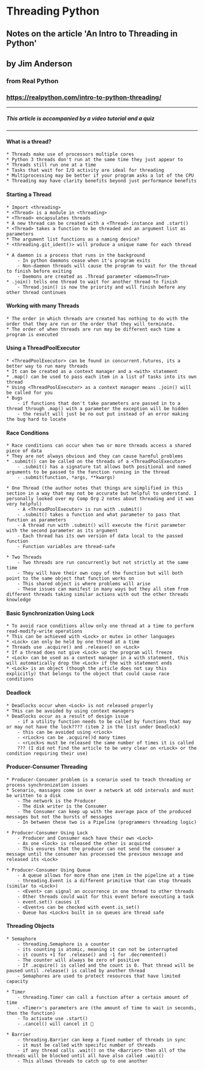# Threading Python 
## Notes on the article 'An Intro to Threading in Python'
## by Jim Anderson
### from Real Python 
### https://realpython.com/intro-to-python-threading/

-------------------------------------------------------------------------
##### This article is accompanied by a video tutorial and a quiz

-------------------------------------------------------------------------
#### What is a thread?

	* Threads make use of processors multiple cores
	* Python 3 threads don't run at the same time they just appear to
	* Threads still run one at a time
	* Tasks that wait for I/O activity are ideal for threading
	* Multiprocessing may be better if your program asks a lot of the CPU
	* Threading may have clarity benefits beyond just performance benefits

#### Starting a Thread

	* Import <threading>
	* <Thread> is a module in <threading>
	* <Thread> encapsulates threads 
	* A new thread can be created with a <Thread> instance and .start()
	* <Thread> takes a function to be threaded and an argument list as parameters
	* The argument list functions as a naming device?
	* <threading.git_ident()> will produce a unique name for each thread

	* A daemon is a process that runs in the background
		- In python daemons cease when it's program exits
		- Non-daemon threads will cause the program to wait for the thread to finish before exiting
		- Daemons are created as .Thread parameter <daemon=True>
	* .join() tells one thread to wait for another thread to finish
		- Thread.join() is now the priority and will finish before any other thread continues

#### Working with many Threads

	* The order in which threads are created has nothing to do with the order that they are run or the order that they will terminate.
	* The order of when threads are run may be different each time a program is executed

#### Using a ThreadPoolExecutor 

	* <ThreadPoolExecutor> can be found in concurrent.futures, its a better way to run many threads
	* It can be created as a context manager and a <with> statement
	* .map() can be used to pass each item in a list of tasks into its own thread
	* Using <ThreadPoolExecutor> as a context manager means .join() will be called for you
	* Bugs
		- if functions that don't take parameters are passed in to a thread through .map() with a parameter the exception will be hidden
		- the result will just be no out put instead of an error making the bug hard to locate

#### Race Conditions

	* Race conditions can occur when two or more threads access a shared piece of data
	* They are not always obvious and they can cause harmful problems
	* .submit() can be called on the threads of a <ThreadPoolExecutor>
		- .submit() has a signature tat allows both positional and named arguments to be passed to the function running in the thread
		- .submit(function, *args, **kwargs)

	* One Thread (the author notes that things are simplified in this section in a way that may not be accurate but helpful to understand. I personally looked over my Comp Org 2 notes about threading and it was very helpful)
		- A <ThreadPoolExecutor> is run with .submit()
		- .submit() takes a function and what parameter to pass that function as parameters
		- A thread run with .submit() will execute the first parameter with the second parameter as its argument
		- Each thread has its own version of data local to the passed function
		- Function variables are thread-safe

	* Two Threads
		- Two threads are run concurrently but not strictly at the same time
		- They will have their own copy of the function but will both point to the same object that function works on
		- This shared object is where problems will arise
		- These issues can manifest in many ways but they all stem from different threads taking similar actions with out the other threads knowledge

#### Basic Synchronization Using Lock
	
	* To avoid race conditions allow only one thread at a time to perform read-modify-write operations
	* This can be achieved with <Lock> or mutex in other languages
	* <Lock> can only be held by one thread at a time
	* Threads use .acquire() and .release() on <Lock>
	* If a thread does not give <Lock> up the program will freeze
	* <Lock> can be used as a context manager in a with statement, this will automatically drop the <Lock> if the with statement ends 
	* <Lock> is an object (though the article does not say this explicitly) that belongs to the object that could cause race conditions

#### Deadlock

	* Deadlocks occur when <Lock> is not released properly
	* THis can be avoided by using context managers
	* Deadlocks occur as a result of design issue
		- if a utility function needs to be called by functions that may or may not have the lock???? (item 2 in the list under Deadlock)
		- this can be avoided using <rLock>
		- <rLock>s can be .acquire()d many times
		- <rLock>s must be released the same number of times it is called
		??? (I did not find the article to be very clear on <rLock> or the condition requiring their use)

#### Producer-Consumer Threading

	* Producer-Consumer problem is a scenario used to teach threading or process synchronization issues
	* Scenario, massages come in over a network at odd intervals and must be written to a disk
		- The network is the Producer
		- The disk writer is the Consumer
		- The Consumer can keep up with the average pace of the produced messages but not the bursts of messages
		- In between these two is a Pipeline (programmers threading logic)

	* Producer-Consumer Using Lock
		- Producer and Consumer each have their own <Lock>
		- As one <lock> is released the other is acquired
		- This ensures that the producer can not send the consumer a message until the consumer has processed the previous message and released its <Lock>

	* Producer-Consumer Using Queue
		- A queue allows for more than one item in the pipeline at a time
		- threading.Event is a different primitive that can stop threads (similar to <Lock>)
		- <Event> can signal an occurrence in one thread to other threads
		- Other threads could wait for this event before executing a task
		- event.set() causes it
		- <Event>s can be checked with event.is_set()
		- Queue has <Lock>s built in so queues are thread safe

#### Threading Objects
	
	* Semaphore 
		- threading.Semaphore is a counter
		- its counting is atomic, meaning it can not be interrupted 
		- it counts +1 for .release() and -1 for .decremented()
		- The counter will always be zero of positive
		- If .acquire() is called and the count is 0. That thread will be paused until .release() is called by another thread
		- Semaphores are used to protect resources that have limited capacity

	* Timer
		- threading.Timer can call a function after a certain amount of time
		- <Timer>'s parameters are (the amount of time to wait in seconds, then the function)
		- To activate use .start()
		- .cancel() will cancel it 🤯

	* Barrier
		- threading.Barrier can keep a fixed number of threads in sync
		- it must be called with specific number of threads
		- if any thread calls .wait() on the <Barrier> then all of the threads will be blocked until all have also called .wait()
		- This allows threads to catch up to one another

	


